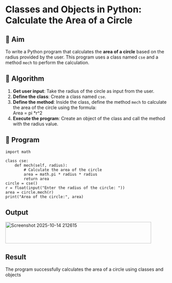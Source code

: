 # Classes and Objects in Python: Calculate the Area of a Circle

## 🎯 Aim
To write a Python program that calculates the **area of a circle** based on the radius provided by the user. This program uses a class named `cse` and a method `mech` to perform the calculation.

## 🧠 Algorithm
1. **Get user input**: Take the radius of the circle as input from the user.
2. **Define the class**: Create a class named `cse`.
3. **Define the method**: Inside the class, define the method `mech` to calculate the area of the circle using the formula:  
   Area = pi *r^2 
4. **Execute the program**: Create an object of the class and call the method with the radius value.

## 🧾 Program
```
import math

class cse:
    def mech(self, radius):
        # Calculate the area of the circle
        area = math.pi * radius * radius
        return area
circle = cse()
r = float(input("Enter the radius of the circle: "))
area = circle.mech(r)
print("Area of the circle:", area)

```
## Output
<img width="454" height="67" alt="Screenshot 2025-10-14 212615" src="https://github.com/user-attachments/assets/363b5d33-4ea6-49b1-9cf8-fbabeda98624" />

## Result
The program successfully calculates the area of a circle using classes and objects
